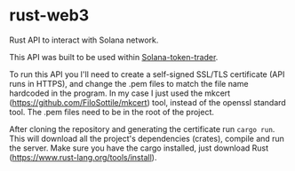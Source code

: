 # rust-web3
Rust API to interact with Solana network.

This API was built to be used within [Solana-token-trader](https://github.com/CaioBonani/solana-token-trade).

To run this API you I'll need to create a self-signed SSL/TLS certificate (API runs in HTTPS), and change the .pem files to match the file name hardcoded in the program. In my case I just used the mkcert (https://github.com/FiloSottile/mkcert) tool, instead of the openssl standard tool. The .pem files need to be in the root of the project.

After cloning the repository and generating the certificate run `cargo run`. This will download all the project's dependencies (crates), compile and run the server. Make sure you have the cargo installed, just download Rust (https://www.rust-lang.org/tools/install).
